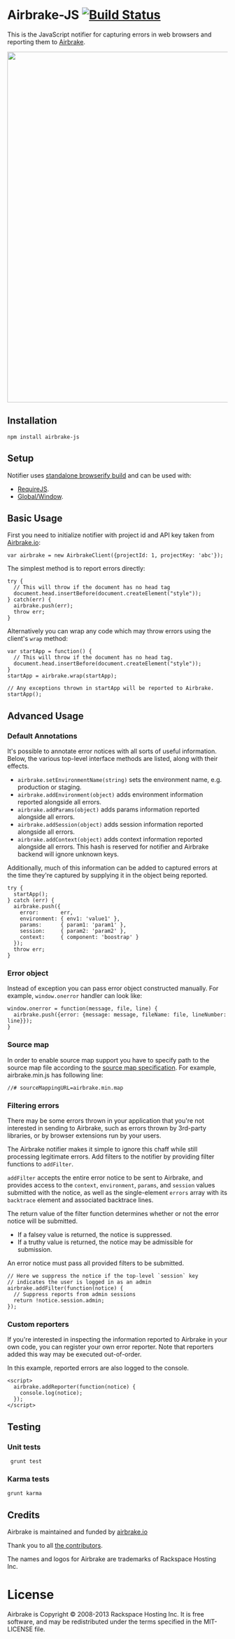 # Airbrake-JS [![Build Status](https://circleci.com/gh/airbrake/airbrake-js.png?circle-token=3c561e089366ed8e0c9ec396a69f9665c1331581)](https://circleci.com/gh/airbrake/airbrake-js)

This is the JavaScript notifier for capturing errors in web browsers and reporting them to [Airbrake](http://airbrake.io).

<img src="http://f.cl.ly/items/443E2J1D2W3x1E1u3j1u/JS-airbrakeman.jpg" width=800px>

## Installation

```
npm install airbrake-js
```

## Setup

Notifier uses [standalone browserify build](http://www.forbeslindesay.co.uk/post/46324645400/standalone-browserify-builds) and can be used with:
- [RequireJS](examples/requirejs/app.js).
- [Global/Window](examples/legacy/app.js).

## Basic Usage

First you need to initialize notifier with project id and API key taken from [Airbrake.io](https://airbrake.io):

    var airbrake = new AirbrakeClient({projectId: 1, projectKey: 'abc'});

The simplest method is to report errors directly:

    try {
      // This will throw if the document has no head tag
      document.head.insertBefore(document.createElement("style"));
    } catch(err) {
      airbrake.push(err);
      throw err;
    }

Alternatively you can wrap any code which may throw errors using the client's `wrap` method:

    var startApp = function() {
      // This will throw if the document has no head tag.
      document.head.insertBefore(document.createElement("style"));
    }
    startApp = airbrake.wrap(startApp);

    // Any exceptions thrown in startApp will be reported to Airbrake.
    startApp();

## Advanced Usage

### Default Annotations

It's possible to annotate error notices with all sorts of useful information. Below, the various top-level interface methods are listed, along with their effects.

* `airbrake.setEnvironmentName(string)` sets the environment name, e.g. production or staging.
* `airbrake.addEnvironment(object)` adds environment information reported alongside all errors.
* `airbrake.addParams(object)` adds params information reported alongside all errors.
* `airbrake.addSession(object)` adds session information reported alongside all errors.
* `airbrake.addContext(object)` adds context information reported alongside all errors. This hash is reserved for notifier and Airbrake backend will ignore unknown keys.

Additionally, much of this information can be added to captured errors at the time they're captured by supplying it in the object being reported.

    try {
      startApp();
    } catch (err) {
      airbrake.push({
        error:       err,
        environment: { env1: 'value1' },
        params:      { param1: 'param1' },
        session:     { param2: 'param2' },
        context:     { component: 'boostrap' }
      });
      throw err;
    }

### Error object

Instead of exception you can pass error object constructed manually. For example, `window.onerror` handler can look like:

    window.onerror = function(message, file, line) {
      airbrake.push({error: {message: message, fileName: file, lineNumber: line}});
    }

### Source map

In order to enable source map support you have to specify path to the source map file according to the [source map specification](https://docs.google.com/document/d/1U1RGAehQwRypUTovF1KRlpiOFze0b-_2gc6fAH0KY0k/edit#heading=h.lmz475t4mvbx). For example, airbrake.min.js has following line:

    //# sourceMappingURL=airbrake.min.map

### Filtering errors

There may be some errors thrown in your application that you're not interested in sending to Airbrake, such as errors thrown by 3rd-party libraries, or by browser extensions run by your users.

The Airbrake notifier makes it simple to ignore this chaff while still processing legitimate errors. Add filters to the notifier by providing filter functions to `addFilter`.

`addFilter` accepts the entire error notice to be sent to Airbrake, and provides access to the `context`, `environment`, `params`, and `session` values submitted with the notice, as well as the single-element `errors` array with its `backtrace` element and associated backtrace lines.

The return value of the filter function determines whether or not the error notice will be submitted.
  * If a falsey value is returned, the notice is suppressed.
  * If a truthy value is returned, the notice may be admissible for submission.

An error notice must pass all provided filters to be submitted.

    // Here we suppress the notice if the top-level `session` key
    // indicates the user is logged in as an admin
    airbrake.addFilter(function(notice) {
      // Suppress reports from admin sessions
      return !notice.session.admin;
    });

### Custom reporters

If you're interested in inspecting the information reported to Airbrake in your own code, you can register your own error reporter. Note that reporters added this way may be executed out-of-order.

In this example, reported errors are also logged to the console.

    <script>
      airbrake.addReporter(function(notice) {
        console.log(notice);
      });
    </script>

## Testing

### Unit tests

     grunt test

### Karma tests

    grunt karma

## Credits

Airbrake is maintained and funded by [airbrake.io](http://airbrake.io)

Thank you to all [the contributors](https://github.com/airbrake/airbrake-js/contributors).

The names and logos for Airbrake are trademarks of Rackspace Hosting Inc.

# License

Airbrake is Copyright © 2008-2013 Rackspace Hosting Inc. It is free software, and may be redistributed under the terms specified in the MIT-LICENSE file.
